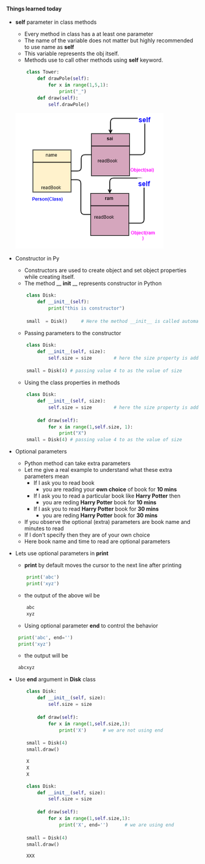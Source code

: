 #### Things learned today
* __self__ parameter in class methods
    * Every method in class has a at least one parameter
    * The name of the variable does not matter but highly recommended to use name as __self__
    * This variable represents the obj itself.
    * Methods use to call other methods using __self__ keyword.
    ```python
        class Tower:
            def drawPole(self):
                for x in range(1,5,1):
                    print("_")
            def draw(self):
                self.drawPole()
    ```
    ![self](../../images/self.PNG)

* Constructor in Py 
    * Constructors are used to create object and set object properties while creating itself.
    * The method __ __init__ __ represents constructor in Python
    ```python
        class Disk:
            def __init__(self):
                print("this is constructor")
        
        small  = Disk()     # Here the method __init__ is called automatically
    ```
    * Passing parameters to the constructor
    ```python
        class Disk:
            def __init__(self, size):
                self.size = size        # here the size property is added to the object automatically
        
        small = Disk(4) # passing value 4 to as the value of size
    ```
    * Using the class properties in methods
    ```python
        class Disk:
            def __init__(self, size):
                self.size = size        # here the size property is added to the object automatically
            
            def draw(self):
                for x in range(1,self.size, 1):
                    print("X")
        small = Disk(4) # passing value 4 to as the value of size
    ```
* Optional parameters
    * Python method can take extra parameters
    * Let me give a real example to  understand what these extra parameters mean
        * If I ask you to read book
            * you are reading your __own choice__ of book for __10 mins__
        * If I ask you to read a particular book like __Harry Potter__ then
            * you are reding __Harry Potter__ book for __10 mins__
        * If I ask you to read __Harry Potter__ book for __30 mins__
            * you are reding __Harry Potter__ book for __30 mins__
    * If you observe the optional (extra) parameters are book name and minutes to read
    * If I don't specify then they are of your own choice
    * Here book name and time to read are optional parameters

* Lets use optional parameters in __print__
    * __print__ by default moves the cursor to the next line after printing
    ```python
        print('abc')
        print('xyz')
    ```
    * the output of the above wil be 
    ```cmd
        abc
        xyz
    ```
   * Using optional parameter __end__ to control the behavior
   ```python
    print('abc', end='')
    print('xyz')
   ```
   * the output will be 
   ```cmd
    abcxyz
   ```

* Use __end__ argument in __Disk__ class
    ```python
        class Disk:
            def __init__(self, size):
                self.size = size

            def draw(self):
                for x in range(1,self.size,1):
                    print('X')      # we are not using end
        
        small = Disk(4)
        small.draw()
    ```
    ```cmd
        X
        X
        X
    ```
    ```python
        class Disk:
            def __init__(self, size):
                self.size = size

            def draw(self):
                for x in range(1,self.size,1):
                    print('X', end='')      # we are using end
        
        small = Disk(4)
        small.draw()
    ```
    ```cmd
        XXX
    ```
